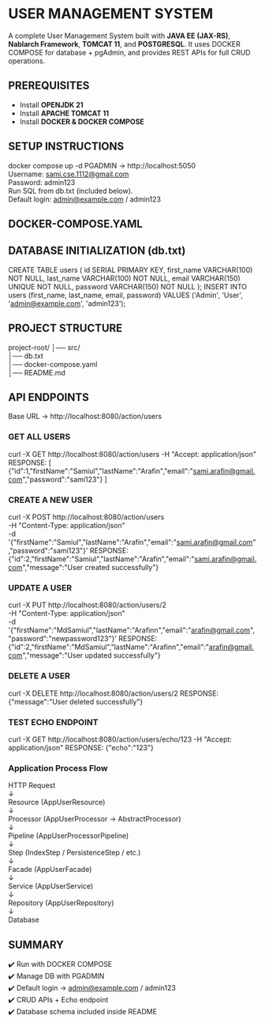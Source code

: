 # USER MANAGEMENT SYSTEM
A complete User Management System built with **JAVA EE (JAX-RS)**, **Nablarch Framework**, **TOMCAT 11**, and **POSTGRESQL**. It uses DOCKER COMPOSE for database + pgAdmin, and provides REST APIs for full CRUD operations.

## PREREQUISITES
- Install **OPENJDK 21**
- Install **APACHE TOMCAT 11**
- Install **DOCKER & DOCKER COMPOSE**

## SETUP INSTRUCTIONS
docker compose up -d
PGADMIN → http://localhost:5050  
Username: sami.cse.1112@gmail.com  
Password: admin123  
Run SQL from db.txt (included below).  
Default login: admin@example.com / admin123

## DOCKER-COMPOSE.YAML

## DATABASE INITIALIZATION (db.txt)
CREATE TABLE users (
id SERIAL PRIMARY KEY,
first_name VARCHAR(100) NOT NULL,
last_name VARCHAR(100) NOT NULL,
email VARCHAR(150) UNIQUE NOT NULL,
password VARCHAR(150) NOT NULL
);
INSERT INTO users (first_name, last_name, email, password)
VALUES ('Admin', 'User', 'admin@example.com', 'admin123');

## PROJECT STRUCTURE
project-root/
│── src/                  
│── db.txt                
│── docker-compose.yaml   
│── README.md

## API ENDPOINTS
Base URL → http://localhost:8080/action/users

### GET ALL USERS
curl -X GET http://localhost:8080/action/users -H "Accept: application/json"
RESPONSE:
[
{"id":1,"firstName":"Samiul","lastName":"Arafin","email":"sami.arafin@gmail.com","password":"sami123"}
]

### CREATE A NEW USER
curl -X POST http://localhost:8080/action/users \
-H "Content-Type: application/json" \
-d '{"firstName":"Samiul","lastName":"Arafin","email":"sami.arafin@gmail.com","password":"sami123"}'
RESPONSE:
{"id":2,"firstName":"Samiul","lastName":"Arafin","email":"sami.arafin@gmail.com","message":"User created successfully"}

### UPDATE A USER
curl -X PUT http://localhost:8080/action/users/2 \
-H "Content-Type: application/json" \
-d '{"firstName":"MdSamiul","lastName":"Arafinn","email":"arafin@gmail.com","password":"newpassword123"}'
RESPONSE:
{"id":2,"firstName":"MdSamiul","lastName":"Arafinn","email":"arafin@gmail.com","message":"User updated successfully"}

### DELETE A USER
curl -X DELETE http://localhost:8080/action/users/2
RESPONSE:
{"message":"User deleted successfully"}

### TEST ECHO ENDPOINT
curl -X GET http://localhost:8080/action/users/echo/123 -H "Accept: application/json"
RESPONSE:
{"echo":"123"}


### Application Process Flow

HTTP Request  
↓  
Resource (AppUserResource)  
↓  
Processor (AppUserProcessor → AbstractProcessor)  
↓  
Pipeline (AppUserProcessorPipeline)  
↓  
Step (IndexStep / PersistenceStep / etc.)  
↓  
Facade (AppUserFacade)  
↓  
Service (AppUserService)  
↓  
Repository (AppUserRepository)  
↓  
Database


## SUMMARY
✔️ Run with DOCKER COMPOSE  
✔️ Manage DB with PGADMIN  
✔️ Default login → admin@example.com / admin123  
✔️ CRUD APIs + Echo endpoint  
✔️ Database schema included inside README  
